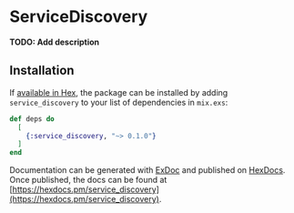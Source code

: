 # ServiceDiscovery

**TODO: Add description**

## Installation

If [available in Hex](https://hex.pm/docs/publish), the package can be installed
by adding `service_discovery` to your list of dependencies in `mix.exs`:

```elixir
def deps do
  [
    {:service_discovery, "~> 0.1.0"}
  ]
end
```

Documentation can be generated with [ExDoc](https://github.com/elixir-lang/ex_doc)
and published on [HexDocs](https://hexdocs.pm). Once published, the docs can
be found at [https://hexdocs.pm/service_discovery](https://hexdocs.pm/service_discovery).

